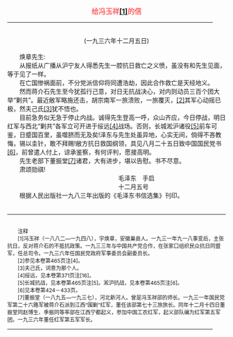 <center><FONT style="FONT-SIZE: 12pt" COLOR="#FF6666"><B>给冯玉祥<a href="#tail">[1]</a>的信</B></center></FONT>
<HR color="#EE9B73" size="1" width="94%">
<BR>
<center>(一九三六年十二月五日)</center>
<BR>
　　焕章先生:
<BR>
　　从报纸从广播从沪宁友人得悉先生一腔抗日救亡之义愤，虽没有和先生见面，等于见了一样。
<BR>
　　在亡国惨祸面前，不分党派信仰将同遭浩劫，因此合作救亡是天经地义。
<BR>
　　然而蒋介石先生至今犹孤行己意，对日无抗战决心，对内则动员三百个团大举“剿共”。最近敝军略施还击，胡宗南军一旅溃败，一旅覆灭，<a href="#tail">[2]</a>其军心动摇已极，然夫己氏<a href="#tail">[3]</a>犹不悟也。
<BR>
　　目前急务似无急于停止内战。诚得先生登高一呼，众山齐应，今日停战，明日红军与西北“剿共”各军立可开进于绥远<a href="#tail">[4]</a>战场。否则，长城淞沪诸役<a href="#tail">[5]</a>前车可鉴，日蹙国百里，虽噬脐而无及矣!泽东与先生处虽异地，心实无间，倘得不吝教悔，锡以圭针，敢不拜赐!敝方抗日救国纲领，具见八月二十五日致中国国民党书<a href="#tail">[6]</a>，前曾遣人付上，谅承鉴察，有何评判，愿接高明。
<BR>
　　先生老部下董振堂<a href="#tail">[7]</a>诸君，大有进步，堪以告慰。书不尽意。
<BR>
　　肃颂勋祺!
<BR>
　　　　　　　　　　　　　　　　　　 毛泽东　手启
<BR>
　　　　　　　　　　　　　　　　　　 十二月五号
<BR>
　　根据人民出版社一九八三年出版的《毛泽东书信选集》刊印。
<BR>
　　<hr><a name="tail"></a>    <FONT style="FONT-SIZE: 9pt">
<BR>
　　注释
<BR>
　　[1]冯玉祥（一八八二—一九四八），字焕章，安徽巢县人。一九三一年九一八事变后，主张抗日，反对蒋介石的不抵抗政策。一九三三年与中国共产党合作，在张家口组织民众抗日同盟军，任总司令。一九三六年任国民党政府军事委员会副委员长。
<BR>
　　[2]参见本卷第465页注[4]。
<BR>
　　[3]夫己氏，词意为那个人。
<BR>
　　[4]绥远，见本卷第371页注[16]。
<BR>
　　[5]长城抗战，见本卷第465页注[5]。淞沪抗战，见本卷第465页注[6]。
<BR>
　　[6]见本卷第424－433页。
<BR>
　　[7]董振堂（一八九五—一九三七），河北新河人。曾是冯玉祥部的师长。一九三一年国民党军第二十六路军被蒋介石派到江西“围剿”红军，董任该部第七十三旅旅长。同年十二月十四日董振堂同赵博生、季振同等率部在江西宁都起义，参加中国工农红军，起义部队编为红军第五军团。一九三六年董任红军第五军军长。
<BR>
</FONT>
<HR color="#EE9B73" size="1" width="94%">

